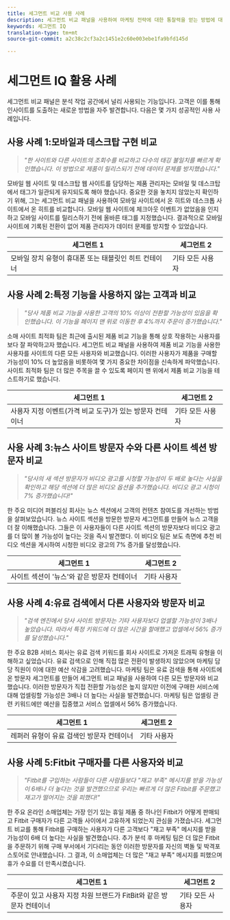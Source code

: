 ```yaml
---
title: 세그먼트 비교 사용 사례
description: 세그먼트 비교 패널을 사용하여 마케팅 전략에 대한 통찰력을 얻는 방법에 대한 실제 사용 사례를 살펴볼 수 있습니다.
keywords: 세그먼트 IQ
translation-type: tm+mt
source-git-commit: a2c38c2cf3a2c1451e2c60e003ebe1fa9bfd145d

---
```



# 세그먼트 IQ 활용 사례

세그먼트 비교 패널은 분석 작업 공간에서 널리 사용되는 기능입니다. 고객은 이를 통해 인사이트를 도출하는 새로운 방법을 자주 발견합니다. 다음은 몇 가지 성공적인 사용 사례입니다.

## 사용 사례 1:모바일과 데스크탑 구현 비교

> *"한 사이트와 다른 사이트의 조회수를 비교하고 다수의 태깅 불일치를 빠르게 확인했습니다. 이 방법으로 제품이 릴리스되기 전에 데이터 문제를 방지했습니다."*

모바일 웹 사이트 및 데스크탑 웹 사이트를 담당하는 제품 관리자는 모바일 및 데스크탑에서 태그가 일관되게 유지되도록 해야 했습니다. 중요한 것을 놓치지 않았는지 확인하기 위해, 그는 세그먼트 비교 패널을 사용하여 모바일 사이트에서 온 히트와 데스크톱 사이트에서 온 히트를 비교합니다. 모바일 웹 사이트에 체크아웃 이벤트가 없었음을 인지하고 모바일 사이트를 릴리스하기 전에 올바른 태그를 지정했습니다. 결과적으로 모바일 사이트에 기록된 전환이 없어 제품 관리자가 데이터 문제를 방지할 수 있었습니다.

| 세그먼트 1 | 세그먼트 2 |
|--- |--- |
| 모바일 장치 유형이 휴대폰 또는 태블릿인 히트 컨테이너 | 기타 모든 사용자 |

## 사용 사례 2:특정 기능을 사용하지 않는 고객과 비교

> *"당사 제품 비교 기능을 사용한 고객의 10% 이상이 전환할 가능성이 있음을 확인했습니다. 이 기능을 페이지 맨 위로 이동한 후 4%까지 주문이 증가했습니다."*

소매 사이트 최적화 팀은 최근에 출시된 제품 비교 기능을 통해 상호 작용하는 사용자를 보다 잘 파악하고자 했습니다. 세그먼트 비교 패널을 사용하여 제품 비교 기능을 사용한 사용자를 사이트의 다른 모든 사용자와 비교했습니다. 이러한 사용자가 제품을 구매할 가능성이 10% 더 높았음을 비롯하여 몇 가지 중요한 차이점을 신속하게 파악했습니다. 사이트 최적화 팀은 더 많은 주목을 끌 수 있도록 페이지 맨 위에서 제품 비교 기능을 테스트하기로 했습니다.

| 세그먼트 1 | 세그먼트 2 |
|--- |--- |
| 사용자 지정 이벤트(가격 비교 도구)가 있는 방문자 컨테이너 | 기타 모든 사용자 |

## 사용 사례 3:뉴스 사이트 방문자 수와 다른 사이트 섹션 방문자 비교

> *"당사의 새 섹션 방문자가 비디오 광고를 시청할 가능성이 두 배로 높다는 사실을 확인하고 해당 섹션에 더 많은 비디오 옵션을 추가했습니다. 비디오 광고 시청이 7% 증가했습니다!"*

한 주요 미디어 퍼블리싱 회사는 뉴스 섹션에서 고객의 컨텐츠 참여도를 개선하는 방법을 살펴보았습니다. 뉴스 사이트 섹션을 방문한 방문자 세그먼트를 만들어 뉴스 고객을 더 잘 이해했습니다. 그들은 이 사용자들이 다른 사이트 섹션의 방문자보다 비디오 광고를 더 많이 볼 가능성이 높다는 것을 즉시 발견했다. 이 비디오 팀은 보도 측면에 추천 비디오 섹션을 게시하여 시청한 비디오 광고의 7% 증가를 달성했습니다.

| 세그먼트 1 | 세그먼트 2 |
|--- |--- |
| 사이트 섹션이 '뉴스'와 같은 방문자 컨테이너 | 기타 사용자 |

## 사용 사례 4:유료 검색에서 다른 사용자와 방문자 비교

> *"검색 엔진에서 당사 사이트 방문자는 기타 사용자보다 업셀할 가능성이 3배나 높았습니다. 따라서 특정 키워드에 더 많은 시간을 할애했고 업셀에서 56% 증가를 달성했습니다."*

한 주요 B2B 서비스 회사는 유료 검색 키워드를 회사 사이트로 가져온 트래픽 유형을 이해하고 싶었습니다. 유료 검색으로 인해 직접 많은 전환이 발생하지 않았으며 마케팅 담당 직원이 이에 대한 예산 삭감을 고려했습니다. 마케팅 팀은 유료 검색을 통해 사이트에 온 방문자 세그먼트를 만들어 세그먼트 비교 패널을 사용하여 다른 모든 방문자와 비교했습니다. 이러한 방문자가 직접 전환할 가능성은 높지 않지만 이전에 구매한 서비스에 대해 업셀링할 가능성은 3배나 더 높다는 사실을 발견했습니다. 마케팅 팀은 업셀링 관련 키워드에만 예산을 집중했고 서비스 업셀에서 56% 증가했습니다.

| 세그먼트 1 | 세그먼트 2 |
|--- |--- |
| 레퍼러 유형이 유료 검색인 방문자 컨테이너 | 기타 사용자 |

## 사용 사례 5:Fitbit 구매자를 다른 사용자와 비교

> *"Fitbit를 구입하는 사람들이 다른 사람들보다 "재고 부족" 메시지를 받을 가능성이 6배나 더 높다는 것을 발견했으므로 우리는 빠르게 더 많은 Fitbit를 주문했고 재고가 떨어지는 것을 피했다!"*

한 주요 온라인 소매업체는 가장 인기 있는 휴일 제품 중 하나인 Fitbit가 어떻게 판매되고 Fitbit 구매자가 다른 고객들 사이에서 고유하게 되었는지 관심을 가졌습니다. 세그먼트 비교를 통해 Fitbit를 구매하는 사용자가 다른 고객보다 "재고 부족" 메시지를 받을 가능성이 6배 더 높다는 사실을 발견했습니다. 추가 분석 후 마케팅 팀은 더 많은 Fitbit을 주문하기 위해 구매 부서에서 기다리는 동안 이러한 방문자를 자신의 벽돌 및 박격포 스토어로 안내했습니다. 그 결과, 이 소매업체는 더 많은 "재고 부족" 메시지를 피했으며 휴가 수요를 더 만족시켰습니다.

| 세그먼트 1 | 세그먼트 2 |
|--- |--- |
| 주문이 있고 사용자 지정 차원 브랜드가 FitBit와 같은 방문자 컨테이너 | 기타 모든 사용자 |
